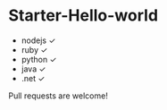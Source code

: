 # Starter-Hello-world

- nodejs ✓
- ruby ✓
- python ✓
- java ✓
- .net ✓


Pull requests are welcome!
